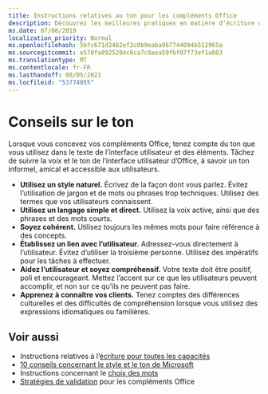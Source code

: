```yaml
---
title: Instructions relatives au ton pour les compléments Office
description: Découvrez les meilleures pratiques en matière d’écriture de l’aide de l’utilisateur et d’autres chaînes pour Office de contenu.
ms.date: 07/08/2019
localization_priority: Normal
ms.openlocfilehash: 5bfc671d2462ef2c0b9eaba967744094b512965a
ms.sourcegitcommit: e570fa8925204c6ca7c8aea59fbf07f73ef1a803
ms.translationtype: MT
ms.contentlocale: fr-FR
ms.lasthandoff: 08/05/2021
ms.locfileid: "53774055"
---
```

# <a name="voice-guidelines"></a>Conseils sur le ton

Lorsque vous concevez vos compléments Office, tenez compte du ton que vous utilisez dans le texte de l’interface utilisateur et des éléments. Tâchez de suivre la voix et le ton de l’interface utilisateur d’Office, à savoir un ton informel, amical et accessible aux utilisateurs.

- **Utilisez un style naturel.** Écrivez de la façon dont vous parlez. Évitez l’utilisation de jargon et de mots ou phrases trop techniques. Utilisez des termes que vos utilisateurs connaissent.
- **Utilisez un langage simple et direct.** Utilisez la voix active, ainsi que des phrases et des mots courts.
- **Soyez cohérent.** Utilisez toujours les mêmes mots pour faire référence à des concepts.
- **Établissez un lien avec l’utilisateur.** Adressez-vous directement à l’utilisateur. Évitez d’utiliser la troisième personne. Utilisez des impératifs pour les tâches à effectuer.
- **Aidez l’utilisateur et soyez compréhensif.** Votre texte doit être positif, poli et encourageant. Mettez l’accent sur ce que les utilisateurs peuvent accomplir, et non sur ce qu’ils ne peuvent pas faire.
- **Apprenez à connaître vos clients.** Tenez comptes des différences culturelles et des difficultés de compréhension lorsque vous utilisez des expressions idiomatiques ou familières.

## <a name="see-also"></a>Voir aussi

- Instructions relatives à l’[écriture pour toutes les capacités](/style-guide/accessibility/writing-all-abilities)
- [10 conseils concernant le style et le ton de Microsoft](/style-guide/top-10-tips-style-voice)
- Instructions concernant le [choix des mots](/style-guide/word-choice/)
- [Stratégies de validation](/legal/marketplace/certification-policies) pour les compléments Office
